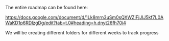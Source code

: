 The entire roadmap can be found here:

https://docs.google.com/document/d/1Lk8mrn3uSm0sQXWZiFjJIJ5kf7L0AWaKD1p6RDIzgDg/edit?tab=t.0#heading=h.dnyt26fh70i4

We will be creating different folders for different weeks to track progress